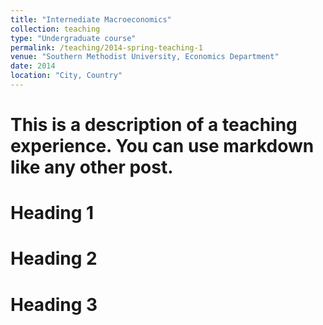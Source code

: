 ```yaml
---
title: "Internediate Macroeconomics"
collection: teaching
type: "Undergraduate course"
permalink: /teaching/2014-spring-teaching-1
venue: "Southern Methodist University, Economics Department"
date: 2014
location: "City, Country"
---
```


# This is a description of a teaching experience. You can use markdown like any other post.

Heading 1
======

Heading 2
======

Heading 3
======
